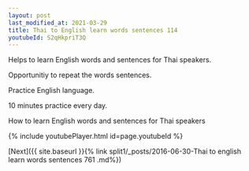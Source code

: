 ```yaml
---
layout: post
last_modified_at: 2021-03-29
title: Thai to English learn words sentences 114 
youtubeId: S2qHkpriT3Q
---
```

 
 
Helps to learn English words and sentences for Thai speakers.

Opportunitiy to repeat the words sentences. 

Practice English language. 
 
10 minutes practice every day. 
 
How to learn English words and sentences for Thai speakers 
 
{% include youtubePlayer.html id=page.youtubeId %}
 
 
[Next]({{ site.baseurl }}{% link  split1/_posts/2016-06-30-Thai to english learn words sentences 761 .md%})
 
